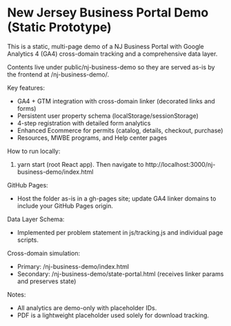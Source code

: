 # New Jersey Business Portal Demo (Static Prototype)

This is a static, multi-page demo of a NJ Business Portal with Google Analytics 4 (GA4) cross-domain tracking and a comprehensive data layer.

Contents live under public/nj-business-demo so they are served as-is by the frontend at /nj-business-demo/.

Key features:
- GA4 + GTM integration with cross-domain linker (decorated links and forms)
- Persistent user property schema (localStorage/sessionStorage)
- 4-step registration with detailed form analytics
- Enhanced Ecommerce for permits (catalog, details, checkout, purchase)
- Resources, MWBE programs, and Help center pages

How to run locally:
1. yarn start (root React app). Then navigate to http://localhost:3000/nj-business-demo/index.html

GitHub Pages:
- Host the folder as-is in a gh-pages site; update GA4 linker domains to include your GitHub Pages origin.

Data Layer Schema:
- Implemented per problem statement in js/tracking.js and individual page scripts.

Cross-domain simulation:
- Primary: /nj-business-demo/index.html
- Secondary: /nj-business-demo/state-portal.html (receives linker params and preserves state)

Notes:
- All analytics are demo-only with placeholder IDs.
- PDF is a lightweight placeholder used solely for download tracking.

